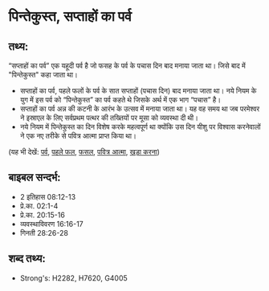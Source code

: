 # पिन्तेकुस्त, सप्ताहों का पर्व #

## तथ्य: ##

“सप्ताहों का पर्व” एक यहूदी पर्व है जो फसह के पर्व के पचास दिन बाद मनाया जाता था। जिसे बाद में "पिन्तेकुस्त" कहा जाता था।

* सप्ताहों का पर्व, पहले फलों के पर्व के सात सप्ताहों (पचास दिन) बाद मनाया जाता था। नये नियम के युग में इस पर्व को “पिन्तेकुस्त” का पर्व कहते थे जिसके अर्थ में एक भाग “पचास” है।
* सप्ताहों का पर्व अन्न की कटनी के आरंभ के उत्सव में मनाया जाता था। यह वह समय था जब परमेश्वर ने इस्राएल के लिए सर्वप्रथम पत्थर की तख्तियों पर मूसा को व्यवस्था दी थी।
* नये नियम में पिन्तेकुस्त का दिन विशेष करके महत्वपूर्ण था क्योंकि उस दिन यीशु पर विश्वास करनेवालों ने एक नए तरीके से पवित्र आत्मा प्राप्त किया था।

(यह भी देखें: [पर्व](../festival.md), [पहले फल](../firstfruit.md), [फसल](../harvest.md), [पवित्र आत्मा](../holyspirit.md), [खड़ा करना](../raise.md))

## बाइबल सन्दर्भ: ##

* 2 इतिहास 08:12-13
* प्रे.का. 02:1-4
* प्रे.का. 20:15-16
* व्यवस्थाविवरण 16:16-17
* गिनती 28:26-28

## शब्द तथ्य: ##

* Strong's: H2282, H7620, G4005

